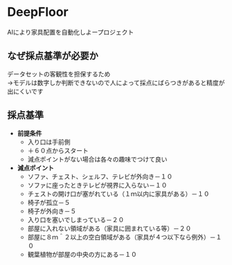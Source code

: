 # DeepFloor  
AIにより家具配置を自動化しよープロジェクト  

## なぜ採点基準が必要か  
データセットの客観性を担保するため  
    ->モデルは数字しか判断できないので人によって採点にばらつきがあると精度が出にくいです  

## 採点基準  
- **前提条件**  
    - 入り口は手前側  
    - ＋６０点からスタート 
    - 減点ポイントがない場合は各々の趣味でつけて良い  
- **減点ポイント**  
    - ソファ、チェスト、シェルフ、テレビが外向き－１０  
    - ソファに座ったときテレビが視界に入らない－１０  
    - チェストの開け口が塞がれている（１ｍ以内に家具がある）－１０  
    - 椅子が孤立－５  
    - 椅子が外向き－５  
    - 入り口を塞いでしまっている－２０  
    - 部屋に入れない領域がある（家具に囲まれている等）－２０  
    - 部屋に８ｍ＾２以上の空白領域がある（家具が４つ以下なら例外）－１０  
    - 観葉植物が部屋の中央の方にある－１０  
